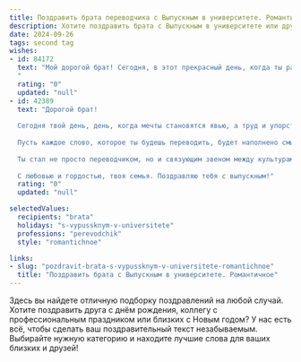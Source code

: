 ```yaml
---
title: Поздравить брата переводчика с Выпускным в университете. Романтичное
description: Хотите поздравить брата с Выпускным в университете или другим праздником? Наш ИИ создаст незабываемое поздравление, а вы обязательно выделитесь среди других.  
date: 2024-09-26
tags: second tag
wishes:
- id: 84172
  text: "Мой дорогой брат! Сегодня, в этот прекрасный день, когда ты расправляешь крылья и отправляешься в свой свободный полет, я хочу сказать тебе: поздравляю с окончанием университета! Твой путь переводчика — это путь к сердцам людей, к пониманию и сближению культур. Пусть каждое твое слово, каждое переведенное предложение будут наполнены любовью, красотой и смыслом.  Пусть твоя жизнь будет яркой, как радуга после дождя,  а каждый новый день приносит новые открытия и вдохновение. Я бесконечно горжусь тобой, и знаю, что тебя ждёт блестящее будущее!  Люблю тебя!
  "
  rating: "0"
  updated: "null"
- id: 42389
  text: "Дорогой брат!
  
  Сегодня твой день, день, когда мечты становятся явью, а труд и упорство приносят заслуженные плоды. Ты прошёл через все испытания и теперь стоишь на пороге новой жизни, готовый завоевывать мир с дипломом переводчика в руках.
  
  Пусть каждое слово, которое ты будешь переводить, будет наполнено смыслом, а каждый проект открывает перед тобой новые горизонты. Желаю тебе смелости и уверенности в своих силах, чтобы смело шагать по дороге, полнокой новых знаний и неисчерпаемых возможностей.
  
  Ты стал не просто переводчиком, но и связующим звеном между культурами и мирами. Пусть каждый твой перевод будет вдохновением, а каждая встреча – началом чего-то великого.
  
  С любовью и гордостью, твоя семья. Поздравляю тебя с выпускным!"
  rating: "0"
  updated: "null"

selectedValues:
  recipients: "brata"
  holidays: "s-vypussknym-v-universitete"
  professions: "perevodchik"
  style: "romantichnoe"

links:
- slug: "pozdravit-brata-s-vypussknym-v-universitete-romantichnoe"
  title: "Поздравить брата с Выпускным в университете. Романтичное"
---
```


Здесь вы найдете отличную подборку поздравлений на любой случай.
Хотите поздравить друга с днём рождения, коллегу с профессиональным праздником или близких с Новым годом? У нас есть всё, чтобы сделать ваш поздравительный текст незабываемым. Выбирайте нужную категорию и находите лучшие слова для ваших близких и друзей!
